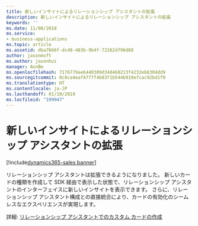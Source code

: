 ```yaml
---
title: 新しいインサイトによるリレーションシップ アシスタントの拡張
description: 新しいインサイトによるリレーションシップ アシスタントの拡張
keywords: ''
ms.date: 11/08/2018
ms.service:
- business-applications
ms.topic: article
ms.assetid: dba7666f-dc48-483b-9b4f-72262df96d88
author: jasonmsft
ms.author: jasonhui
manager: AnnBe
ms.openlocfilehash: 7176779ae6440309d348468213f4232eb6304dd9
ms.sourcegitcommit: 0c8ca4eaf47f7f4b83f1b544b910e7cac92bd1f0
ms.translationtype: HT
ms.contentlocale: ja-JP
ms.lasthandoff: 01/10/2019
ms.locfileid: "199947"
---
```

# <a name="extend-relationship-assistant-with-new-insights"></a>新しいインサイトによるリレーションシップ アシスタントの拡張

[!include[dynamics365-sales banner](../includes/dynamics365-sales.md)]

リレーションシップ アシスタントは拡張できるようになりました。  新しいカードの種類を作成して SDK 経由で表示した状態で、リレーションシップ アシスタントのインターフェイスに新しいインサイトを表示できます。 さらに、リレーションシップ アシスタント構成との直接統合により、カードの有効化のシームレスなエクスペリエンスが実現します。

詳細: [リレーションシップ アシスタントでのカスタム カードの作成](https://docs.microsoft.com/dynamics365/customer-engagement/sales-enterprise/extend-relationship-assistant-card)
